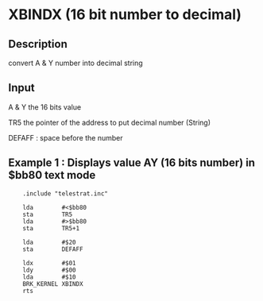 # XBINDX (16 bit number to decimal)

## Description

convert A & Y number into decimal string

## Input

A & Y the 16 bits value

TR5 the pointer of the address to put decimal number (String)

DEFAFF : space before the number

## Example 1 : Displays value AY (16 bits number) in $bb80 text mode

```ca65
    .include "telestrat.inc"

    lda        #<$bb80
    sta        TR5
    lda        #>$bb80
    sta        TR5+1

    lda        #$20
    sta        DEFAFF

    ldx        #$01
    ldy        #$00
    lda        #$10
    BRK_KERNEL XBINDX
    rts
```
